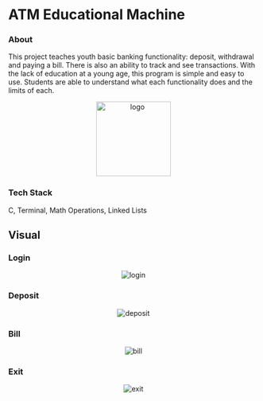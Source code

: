 # ATM Educational Machine

### About 
This project teaches youth basic banking functionality: deposit, withdrawal and paying a bill. There is also an ability to track and see transactions. With the lack of education at a young age, this program is simple and easy to use. Students are able to understand what each functionality does and the limits of each. 

<p align="center">
  <img src="https://user-images.githubusercontent.com/84819112/167225691-2b3d1f40-7c80-4760-839c-ab8bbfe0ec58.png" alt="logo" width="150" height="150"/>
</p>

### Tech Stack
C, Terminal, Math Operations, Linked Lists

## Visual

### Login
<p align="center">
  <img src="https://user-images.githubusercontent.com/84819112/167225225-a72dd900-61dc-48f6-a253-ad7cab1a4e81.gif" alt="login" />
</p>

### Deposit
<p align="center">
  <img src="https://user-images.githubusercontent.com/84819112/167225224-0347a3e5-25fc-4792-826e-abf034964455.gif" alt="deposit" />
</p>

### Bill
<p align="center">
  <img src="https://user-images.githubusercontent.com/84819112/167225227-feeee515-a41a-49ae-afac-57cf8e6eb6ce.gif" alt="bill" />
</p>

### Exit
<p align="center">
  <img src="https://user-images.githubusercontent.com/84819112/167225226-3e985ce6-92f1-4022-97e6-f448776748dd.gif" alt="exit" />
</p>

<!---
![atm - withdrawal](https://user-images.githubusercontent.com/84819112/167225222-a3449d7a-1b60-4290-b658-7513249962f5.gif)
![atm - deposit](https://user-images.githubusercontent.com/84819112/167225224-0347a3e5-25fc-4792-826e-abf034964455.gif)
![atm - login](https://user-images.githubusercontent.com/84819112/167225225-a72dd900-61dc-48f6-a253-ad7cab1a4e81.gif)
![atm - exit](https://user-images.githubusercontent.com/84819112/167225226-3e985ce6-92f1-4022-97e6-f448776748dd.gif)
![atm - bill](https://user-images.githubusercontent.com/84819112/167225227-feeee515-a41a-49ae-afac-57cf8e6eb6ce.gif)

--->
